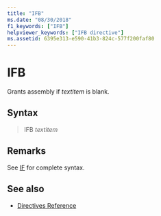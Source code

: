 ```yaml
---
title: "IFB"
ms.date: "08/30/2018"
f1_keywords: ["IFB"]
helpviewer_keywords: ["IFB directive"]
ms.assetid: 6395e313-e590-41b3-824c-577f200faf80
---
```

# IFB

Grants assembly if *textitem* is blank.

## Syntax

> IFB *textitem*

## Remarks

See [IF](../../assembler/masm/if-masm.md) for complete syntax.

## See also

- [Directives Reference](../../assembler/masm/directives-reference.md)
